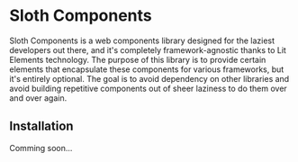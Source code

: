 # Sloth Components

Sloth Components is a web components library designed for the laziest developers out there, and it's completely framework-agnostic thanks to Lit Elements technology. The purpose of this library is to provide certain elements that encapsulate these components for various frameworks, but it's entirely optional. The goal is to avoid dependency on other libraries and avoid building repetitive components out of sheer laziness to do them over and over again.

## Installation

Comming soon...
